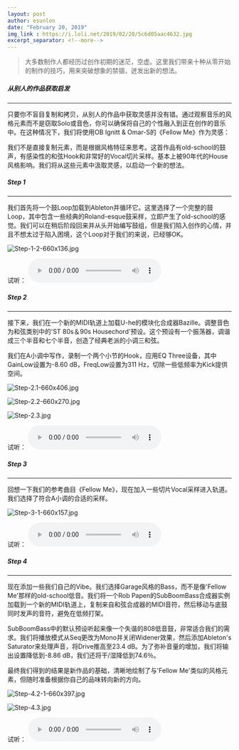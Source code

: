 ```yaml
---
layout: post
author: esunlon
date: "February 20, 2019"
img_link : https://i.loli.net/2019/02/20/5c6d05aac4632.jpg
excerpt_separator: <!--more-->
---
```


> 大多数制作人都经历过创作初期的迷茫，空虚。这里我们带来十种从零开始的制作的技巧，用来突破想象的禁锢，迸发出新的想法。
<!--more-->

##### 从别人的作品获取启发

------

只要你不盲目复制和拷贝，从别人的作品中获取灵感并没有错。通过观察音乐的风格元素而不是窃取Solo或音色，你可以确保将自己的个性融入到正在创作的音乐中。在这种情况下，我们将使用OB Ignitt & Omar-S的《Fellow Me》作为灵感：

我们不是直接复制元素，而是根据风格特征来思考。这首作品有old-school的鼓声，有感染性的和弦Hook和非常好的Vocal切片采样。基本上被90年代的House风格影响。我们将从这些元素中汲取灵感，以启动一个新的想法。

##### Step 1

------

我们首先将一个鼓Loop加载到Ableton并循环它。这里选择了一个完整的鼓Loop，其中包含一些经典的Roland-esque鼓采样，立即产生了old-school的感觉。我们可以在稍后阶段回来并从头开始编写鼓组，但是我们陷入创作的心情，并且不想太过于陷入困境，这个Loop对于我们的来说，已经够OK。

![Step-1-2-660x136.jpg](https://i.loli.net/2019/02/20/5c6d015ce6cc0.jpg)

试听：
<audio src="https://github.com/esunlon/blog_source/blob/master/source/20190220/Step-1.m4a" controls="controls">  </audio>

##### Step 2

------

接下来，我们在一个新的MIDI轨道上加载U-he的模块化合成器Bazille。调整音色为和弦类别中的'ST 80s＆90s Housechord'预设。这个预设有一个振荡器，调谐成三个半音和七个半音，创造了经典老派的小调三和弦。

我们在A小调中写作，录制一个两个小节的Hook，应用EQ Three设备，其中GainLow设置为-8.60 dB，FreqLow设置为311 Hz，切除一些低频率为Kick提供空间。

![Step-2.1-660x406.jpg](https://i.loli.net/2019/02/20/5c6d015df255d.jpg)

![Step-2.2-660x270.jpg](https://i.loli.net/2019/02/20/5c6d015e51e98.jpg)

![Step-2.3.jpg](https://i.loli.net/2019/02/20/5c6d015e58e56.jpg)

试听：
<audio src="https://github.com/esunlon/blog_source/blob/master/source/20190220/Step-2.m4a" controls="controls">  </audio>

##### Step 3

------

回想一下我们的参考曲目《Fellow Me》，现在加入一些切片Vocal采样进入轨道。我们选择了符合A小调的合适的采样。

![Step-3-1-660x157.jpg](https://i.loli.net/2019/02/20/5c6d015e52bec.jpg)

试听：
<audio src="https://github.com/esunlon/blog_source/blob/master/source/20190220/Step-3.m4a" controls="controls">  </audio>

##### Step 4

------

现在添加一些我们自己的Vibe。我们选择Garage风格的Bass，而不是像'Fellow Me'那样的old-school低音。我们将一个Rob Papen的SubBoomBass合成器实例加载到一个新的MIDI轨道上，复制来自和弦合成器的MIDI音符，然后移动与底鼓同时发声的音符，避免在低频打架。

SubBoomBass中的默认预设听起来像一个失谐的808低音鼓，非常适合我们的需求。我们将播放模式从Seq更改为Mono并关闭Widener效果，然后添加Ableton's Saturator来处理声音，将Drive推高至23.4 dB。为了弥补音量的增加，我们将输出设置降低到-8.86 dB，我们还将干/湿降低到74.6％。

最终我们得到的结果是新作品的基础，清晰地绘制了与'Fellow Me'类似的风格元素，但随时准备根据你自己的品味转向新的方向。

![Step-4.2-1-660x397.jpg](https://i.loli.net/2019/02/20/5c6d015e5d71e.jpg)

![Step-4.3.jpg](https://i.loli.net/2019/02/20/5c6d015e607df.jpg)

试听：
<audio src="https://github.com/esunlon/blog_source/blob/master/source/20190220/Step-4.m4a" controls="controls">  </audio>
